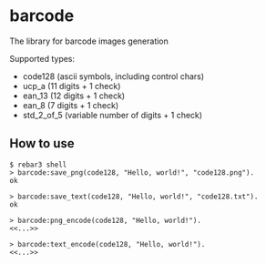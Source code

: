 barcode
=====
The library for barcode images generation

Supported types:
- code128  (ascii symbols, including control chars)
- ucp_a    (11 digits + 1 check)
- ean_13   (12 digits + 1 check)
- ean_8    (7 digits + 1 check)
- std_2_of_5 (variable number of digits + 1 check)


How to use
-----

    $ rebar3 shell
    > barcode:save_png(code128, "Hello, world!", "code128.png").
    ok

    > barcode:save_text(code128, "Hello, world!", "code128.txt").
    ok

    > barcode:png_encode(code128, "Hello, world!").
    <<...>>

    > barcode:text_encode(code128, "Hello, world!").
    <<...>>
